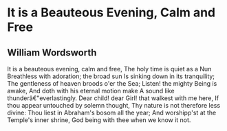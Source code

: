 # It is a Beauteous Evening, Calm and Free
## William Wordsworth
It is a beauteous evening, calm and free,
The holy time is quiet as a Nun
Breathless with adoration; the broad sun
Is sinking down in its tranquility;
The gentleness of heaven broods o'er the Sea;
Listen! the mighty Being is awake,
And doth with his eternal motion make
A sound like thunderâ€"everlastingly.
Dear child! dear Girl! that walkest with me here,
If thou appear untouched by solemn thought,
Thy nature is not therefore less divine:
Thou liest in Abraham's bosom all the year;
And worshipp'st at the Temple's inner shrine,
God being with thee when we know it not.